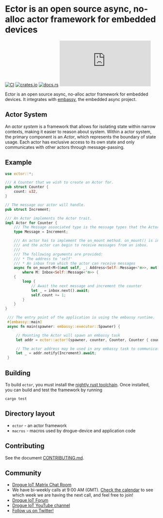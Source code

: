 # Ector is an open source async, no-alloc actor framework for embedded devices

[![CI](https://github.com/drogue-iot/ector/actions/workflows/ci.yaml/badge.svg)](https://github.com/drogue-iot/ector/actions/workflows/ci.yaml)
[![crates.io](https://img.shields.io/crates/v/ector.svg)](https://crates.io/crates/ector)
[![docs.rs](https://docs.rs/ector/badge.svg)](https://docs.rs/ector)
[![Matrix](https://img.shields.io/matrix/drogue-iot:matrix.org)](https://matrix.to/#/#drogue-iot:matrix.org)

Ector is an open source async, no-alloc actor framework for embedded devices. It integrates with [embassy](https://github.com/embassy-rs/embassy), the embedded async project.

## Actor System

An _actor system_ is a framework that allows for isolating state within narrow contexts, making it easier to reason about system.
Within a actor system, the primary component is an _Actor_, which represents the boundary of state usage.
Each actor has exclusive access to its own state and only communicates with other actors through message-passing.

## Example

```rust
use ector::*;

/// A Counter that we wish to create an Actor for.
pub struct Counter {
    count: u32,
}

// The message our actor will handle.
pub struct Increment;

/// An Actor implements the Actor trait.
impl Actor for Counter {
    /// The Message associated type is the message types that the Actor can receive.
    type Message = Increment;

    /// An actor has to implement the on_mount method. on_mount() is invoked when the internals of an actor is ready,
    /// and the actor can begin to receive messages from an inbox.
    ///
    /// The following arguments are provided:
    /// * The address to 'self'
    /// * An inbox from which the actor can receive messages
    async fn on_mount<M>(&mut self, _: Address<Self::Message<'m>>, mut inbox: M) -> !
        where M: Inbox<Self::Message<'m>> {
    {
        loop {
            // Await the next message and increment the counter
            let _ = inbox.next().await;
            self.count += 1;
        }
    }
}

 /// The entry point of the application is using the embassy runtime.
 #[embassy::main]
 async fn main(spawner: embassy::executor::Spawner) {

     // Mounting the Actor will spawn an embassy task
     let addr = ector::actor!(spawner, counter, Counter, Counter { count  0 });

     // The actor address may be used in any embassy task to communicate with the actor.
     let _ = addr.notify(Increment).await;
 }
```

## Building

To build `ector`, you must install the [nightly rust toolchain](https://rustup.rs/). Once
installed, you can build and test the framework by running

```shell
cargo test
```

## Directory layout

* `ector` - an actor framework
* `macros` - macros used by drogue-device and application code

## Contributing

See the document [CONTRIBUTING.md](CONTRIBUTING.md).

## Community

* [Drogue IoT Matrix Chat Room](https://matrix.to/#/#drogue-iot:matrix.org)
* We have bi-weekly calls at 9:00 AM (GMT). [Check the calendar](https://calendar.google.com/calendar/u/0/embed?src=ofuctjec399jr6kara7n0uidqg@group.calendar.google.com&pli=1) to see which week we are having the next call, and feel free to join!
* [Drogue IoT Forum](https://discourse.drogue.io/)
* [Drogue IoT YouTube channel](https://www.youtube.com/channel/UC7GZUy2hKidvY6V_3QZfCcA)
* [Follow us on Twitter!](https://twitter.com/DrogueIoT)

